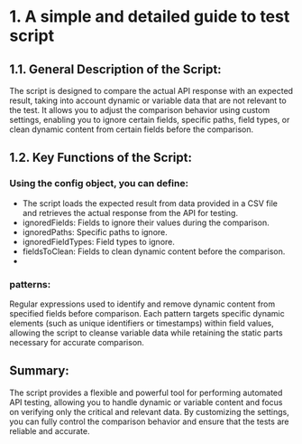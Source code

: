 # 1. A simple and detailed guide to test script

## 1.1. General Description of the Script: 
The script is designed to compare the actual API response with an expected result, taking into account dynamic or variable data that are not relevant to the test. It allows you to adjust the comparison behavior using custom settings, enabling you to ignore certain fields, specific paths, field types, or clean dynamic content from certain fields before the comparison.

## 1.2. Key Functions of the Script:
### Using the config object, you can define:

- The script loads the expected result from data provided in a CSV file and retrieves the actual response from the API for testing.
- ignoredFields: 
Fields to ignore their values during the comparison.
- ignoredPaths:
Specific paths to ignore.
- ignoredFieldTypes:
Field types to ignore.
- fieldsToClean:
Fields to clean dynamic content before the comparison.
- 
### patterns:
Regular expressions used to identify and remove dynamic content from specified fields before comparison. Each pattern targets specific dynamic elements (such as unique identifiers or timestamps) within field values, allowing the script to cleanse variable data while retaining the static parts necessary for accurate comparison.

## Summary:
The script provides a flexible and powerful tool for performing automated API testing, allowing you to handle dynamic or variable content and focus on verifying only the critical and relevant data. By customizing the settings, you can fully control the comparison behavior and ensure that the tests are reliable and accurate.






